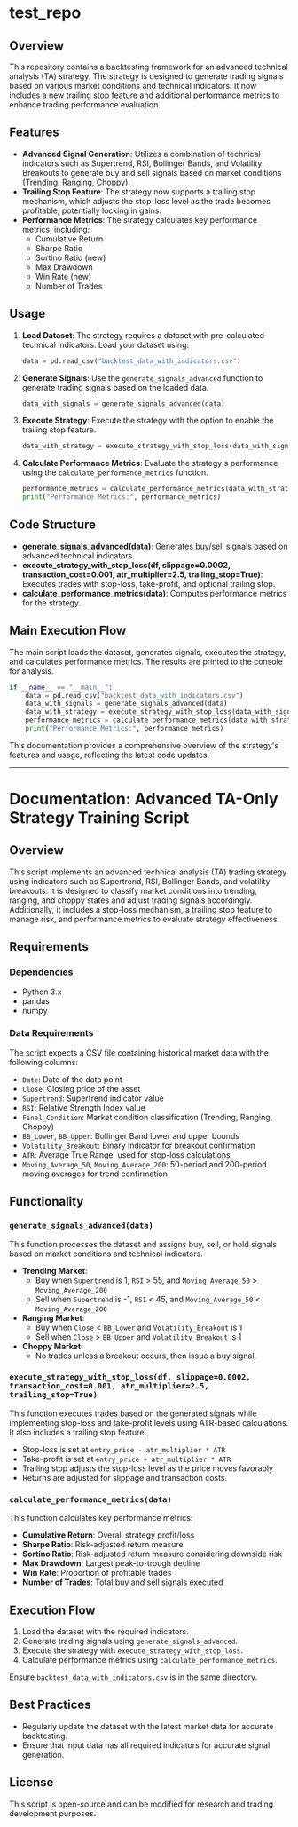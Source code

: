 # test_repo

## Overview

This repository contains a backtesting framework for an advanced technical analysis (TA) strategy. The strategy is designed to generate trading signals based on various market conditions and technical indicators. It now includes a new trailing stop feature and additional performance metrics to enhance trading performance evaluation.

## Features

- **Advanced Signal Generation**: Utilizes a combination of technical indicators such as Supertrend, RSI, Bollinger Bands, and Volatility Breakouts to generate buy and sell signals based on market conditions (Trending, Ranging, Choppy).
- **Trailing Stop Feature**: The strategy now supports a trailing stop mechanism, which adjusts the stop-loss level as the trade becomes profitable, potentially locking in gains.
- **Performance Metrics**: The strategy calculates key performance metrics, including:
  - Cumulative Return
  - Sharpe Ratio
  - Sortino Ratio (new)
  - Max Drawdown
  - Win Rate (new)
  - Number of Trades

## Usage

1. **Load Dataset**: The strategy requires a dataset with pre-calculated technical indicators. Load your dataset using:
   ```python
   data = pd.read_csv("backtest_data_with_indicators.csv")
   ```

2. **Generate Signals**: Use the `generate_signals_advanced` function to generate trading signals based on the loaded data.
   ```python
   data_with_signals = generate_signals_advanced(data)
   ```

3. **Execute Strategy**: Execute the strategy with the option to enable the trailing stop feature.
   ```python
   data_with_strategy = execute_strategy_with_stop_loss(data_with_signals, atr_multiplier=2.5, trailing_stop=True)
   ```

4. **Calculate Performance Metrics**: Evaluate the strategy's performance using the `calculate_performance_metrics` function.
   ```python
   performance_metrics = calculate_performance_metrics(data_with_strategy)
   print("Performance Metrics:", performance_metrics)
   ```

## Code Structure

- **generate_signals_advanced(data)**: Generates buy/sell signals based on advanced technical indicators.
- **execute_strategy_with_stop_loss(df, slippage=0.0002, transaction_cost=0.001, atr_multiplier=2.5, trailing_stop=True)**: Executes trades with stop-loss, take-profit, and optional trailing stop.
- **calculate_performance_metrics(data)**: Computes performance metrics for the strategy.

## Main Execution Flow

The main script loads the dataset, generates signals, executes the strategy, and calculates performance metrics. The results are printed to the console for analysis.

```python
if __name__ == "__main__":
    data = pd.read_csv("backtest_data_with_indicators.csv")
    data_with_signals = generate_signals_advanced(data)
    data_with_strategy = execute_strategy_with_stop_loss(data_with_signals, atr_multiplier=2.5, trailing_stop=True)
    performance_metrics = calculate_performance_metrics(data_with_strategy)
    print("Performance Metrics:", performance_metrics)
```

This documentation provides a comprehensive overview of the strategy's features and usage, reflecting the latest code updates.

---

# Documentation: Advanced TA-Only Strategy Training Script

## Overview

This script implements an advanced technical analysis (TA) trading strategy using indicators such as Supertrend, RSI, Bollinger Bands, and volatility breakouts. It is designed to classify market conditions into trending, ranging, and choppy states and adjust trading signals accordingly. Additionally, it includes a stop-loss mechanism, a trailing stop feature to manage risk, and performance metrics to evaluate strategy effectiveness.

## Requirements

### Dependencies

- Python 3.x
- pandas
- numpy

### Data Requirements

The script expects a CSV file containing historical market data with the following columns:

- `Date`: Date of the data point
- `Close`: Closing price of the asset
- `Supertrend`: Supertrend indicator value
- `RSI`: Relative Strength Index value
- `Final_Condition`: Market condition classification (Trending, Ranging, Choppy)
- `BB_Lower`, `BB_Upper`: Bollinger Band lower and upper bounds
- `Volatility_Breakout`: Binary indicator for breakout confirmation
- `ATR`: Average True Range, used for stop-loss calculations
- `Moving_Average_50`, `Moving_Average_200`: 50-period and 200-period moving averages for trend confirmation

## Functionality

### `generate_signals_advanced(data)`

This function processes the dataset and assigns buy, sell, or hold signals based on market conditions and technical indicators.

- **Trending Market**:
  - Buy when `Supertrend` is 1, `RSI` > 55, and `Moving_Average_50` > `Moving_Average_200`
  - Sell when `Supertrend` is -1, `RSI` < 45, and `Moving_Average_50` < `Moving_Average_200`
- **Ranging Market**:
  - Buy when `Close` < `BB_Lower` and `Volatility_Breakout` is 1
  - Sell when `Close` > `BB_Upper` and `Volatility_Breakout` is 1
- **Choppy Market**:
  - No trades unless a breakout occurs, then issue a buy signal.

### `execute_strategy_with_stop_loss(df, slippage=0.0002, transaction_cost=0.001, atr_multiplier=2.5, trailing_stop=True)`

This function executes trades based on the generated signals while implementing stop-loss and take-profit levels using ATR-based calculations. It also includes a trailing stop feature.

- Stop-loss is set at `entry_price - atr_multiplier * ATR`
- Take-profit is set at `entry_price + atr_multiplier * ATR`
- Trailing stop adjusts the stop-loss level as the price moves favorably
- Returns are adjusted for slippage and transaction costs.

### `calculate_performance_metrics(data)`

This function calculates key performance metrics:

- **Cumulative Return**: Overall strategy profit/loss
- **Sharpe Ratio**: Risk-adjusted return measure
- **Sortino Ratio**: Risk-adjusted return measure considering downside risk
- **Max Drawdown**: Largest peak-to-trough decline
- **Win Rate**: Proportion of profitable trades
- **Number of Trades**: Total buy and sell signals executed

## Execution Flow

1. Load the dataset with the required indicators.
2. Generate trading signals using `generate_signals_advanced`.
3. Execute the strategy with `execute_strategy_with_stop_loss`.
4. Calculate performance metrics using `calculate_performance_metrics`.

Ensure `backtest_data_with_indicators.csv` is in the same directory.

## Best Practices

- Regularly update the dataset with the latest market data for accurate backtesting.
- Ensure that input data has all required indicators for accurate signal generation.

## License

This script is open-source and can be modified for research and trading development purposes.